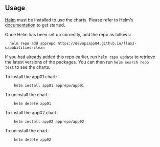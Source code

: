 ## Usage

[Helm](https://helm.sh) must be installed to use the charts.  Please refer to
Helm's [documentation](https://helm.sh/docs) to get started.

Once Helm has been set up correctly, add the repo as follows:

```
  helm repo add apprepo https://devopsapp84.github.io/flux2-capabilities-clean
```

If you had already added this repo earlier, run `helm repo update` to retrieve
the latest versions of the packages. You can then run `helm search repo
test` to see the charts.

To install the app01 chart:
```
    helm install app01 apprepo/app01
```

To uninstall the chart:
```
    helm delete app01
```

To install the app02 chart:
```
    helm install app02 apprepo/app02
```

To uninstall the chart:
```
    helm delete app02
```
